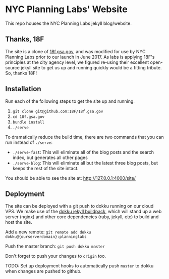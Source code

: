 # NYC Planning Labs' Website

This repo houses the NYC Planning Labs jekyll blog/website.


## Thanks, 18F

The site is a clone of [18f.gsa.gov](https://18f.gsa.gov/), and was modified for use by NYC Planning Labs prior to our launch in June 2017.  As labs is applying 18F's principles at the city agency level, we figured re-using their excellent open-source jekyll site to get us up and running quickly would be a fitting tribute.  So, thanks 18F!

## Installation

Run each of the following steps to get the site up and running.

1. `git clone git@github.com:18F/18f.gsa.gov`
2. `cd 18f.gsa.gov`
3. `bundle install`
4. `./serve`

To dramatically reduce the build time, there are two commands that you can run instead of `./serve`:

* `./serve-fast`: This will eliminate all of the blog posts and the search index, but generates all other pages
* `./serve-blog`: This will eliminate all but the latest three blog posts, but keeps the rest of the site intact.

You should be able to see the site at: http://127.0.0.1:4000/site/

## Deployment

The site can be deployed with a git push to dokku running on our cloud VPS.  We make use of the [dokku jekyll buildpack](https://github.com/inket/dokku-buildpack-jekyll3-nginx), which will stand up a web server (nginx) and other core dependencies (ruby, jekyll, etc) to build and host the site.

Add a new remote:
`git remote add dokku dokku@{ourserverdomain}:planninglabs`

Push the master branch:
`git push dokku master`

Don't forget to push your changes to `origin` too.

TODO: Set up deployment hooks to automatically push `master` to dokku when changes are pushed to github.
